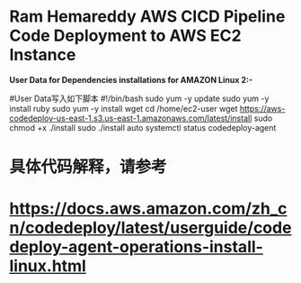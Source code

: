 # Ram Hemareddy AWS CICD Pipeline Code Deployment to AWS EC2 Instance


<b>User Data for Dependencies installations for AMAZON Linux 2:-</b>

#User Data写入如下脚本
#!/bin/bash
sudo yum -y update
sudo yum -y install ruby
sudo yum -y install wget
cd /home/ec2-user
wget https://aws-codedeploy-us-east-1.s3.us-east-1.amazonaws.com/latest/install
sudo chmod +x ./install
sudo ./install auto
systemctl status codedeploy-agent 
# 具体代码解释，请参考
# https://docs.aws.amazon.com/zh_cn/codedeploy/latest/userguide/codedeploy-agent-operations-install-linux.html
